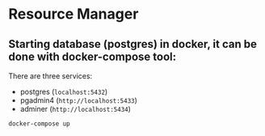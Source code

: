 # Resource Manager

## Starting database (postgres) in docker, it can be done with docker-compose tool:

There are three services:
- postgres (`localhost:5432`)
- pgadmin4 (`http://localhost:5433`)
- adminer (`http://localhost:5434`)

```bash
docker-compose up
```
